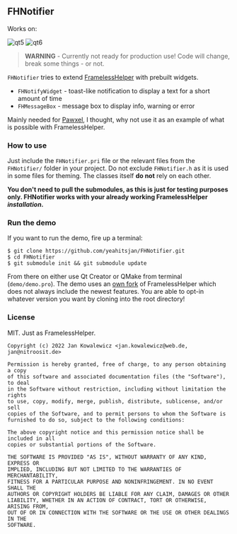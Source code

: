 ## FHNotifier

Works on:

![qt5](https://img.shields.io/badge/qt5-5.14.x-brightgreen?style=flat-square)
![qt6](https://img.shields.io/badge/qt6-with--changes-orange?style=flat-square)

> **WARNING** - Currently not ready for production use! Code will change, break some things - or not.

``FHNotifier`` tries to extend [FramelessHelper](https://github.com/wangwenx190/framelesshelper) with prebuilt widgets.

- ``FHNotifyWidget`` - toast-like notification to display a text for a short amount of time
- ``FHMessageBox`` - message box to display info, warning or error

Mainly needed for [Pawxel](https://pawxel.rocks), I thought, why not use it as an example of what is possible with FramelessHelper.

### How to use

Just include the ``FHNotifier.pri`` file or the relevant files from the ``FHNotifier/`` folder in your project. Do not exclude ``FHNotifier.h`` as it is used in some files for theming. The classes itself **do not** rely on each other.

**You don't need to pull the submodules, as this is just for testing purposes only. FHNotifier works with your already working FramelessHelper _installation_.**

### Run the demo

If you want to run the demo, fire up a terminal:
```
$ git clone https://github.com/yeahitsjan/FHNotifier.git
$ cd FHNotifier
$ git submodule init && git submodule update
```

From there on either use Qt Creator or QMake from terminal (``demo/demo.pro``). The demo uses an [own fork](https://github.com/yeahitsjan/framelesshelper/tree/qmake_mods) of FramelessHelper which does not always include the newest features. You are able to opt-in whatever version you want by cloning into the root directory!

### License

MIT. Just as FramelessHelper.

```
Copyright (c) 2022 Jan Kowalewicz <jan.kowalewicz@web.de, jan@nitroosit.de>

Permission is hereby granted, free of charge, to any person obtaining a copy
of this software and associated documentation files (the "Software"), to deal
in the Software without restriction, including without limitation the rights
to use, copy, modify, merge, publish, distribute, sublicense, and/or sell
copies of the Software, and to permit persons to whom the Software is
furnished to do so, subject to the following conditions:

The above copyright notice and this permission notice shall be included in all
copies or substantial portions of the Software.

THE SOFTWARE IS PROVIDED "AS IS", WITHOUT WARRANTY OF ANY KIND, EXPRESS OR
IMPLIED, INCLUDING BUT NOT LIMITED TO THE WARRANTIES OF MERCHANTABILITY,
FITNESS FOR A PARTICULAR PURPOSE AND NONINFRINGEMENT. IN NO EVENT SHALL THE
AUTHORS OR COPYRIGHT HOLDERS BE LIABLE FOR ANY CLAIM, DAMAGES OR OTHER
LIABILITY, WHETHER IN AN ACTION OF CONTRACT, TORT OR OTHERWISE, ARISING FROM,
OUT OF OR IN CONNECTION WITH THE SOFTWARE OR THE USE OR OTHER DEALINGS IN THE
SOFTWARE.
```